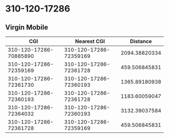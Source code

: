 # 310-120-17286
## Virgin Mobile


| CGI | Nearest CGI | Distance |
|-----|-------------|----------|
| 310-120-17286-70885890 | 310-120-17286-72359169 | 2094.38820334 |
| 310-120-17286-72359169 | 310-120-17286-72361728 | 459.506845831 |
| 310-120-17286-72361730 | 310-120-17286-72360193 | 1365.89180938 |
| 310-120-17286-72360193 | 310-120-17286-72361728 | 1183.60059047 |
| 310-120-17286-72364032 | 310-120-17286-72360193 | 3132.39037584 |
| 310-120-17286-72361728 | 310-120-17286-72359169 | 459.506845831 |
